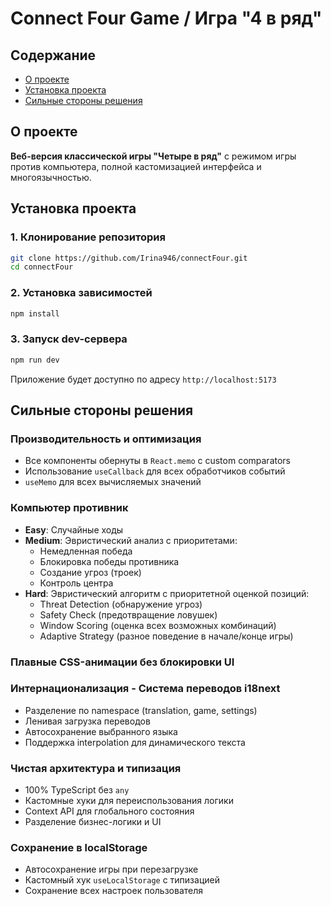 # Connect Four Game / Игра "4 в ряд"

## Содержание

- [О проекте](#о-проекте)
- [Установка проекта](#установка-проекта)
- [Сильные стороны решения](#сильные-стороны-решения)


## О проекте

**Веб-версия классической игры "Четыре в ряд"** с режимом игры против компьютера, полной кастомизацией интерфейса и многоязычностью.

## Установка проекта

### 1. Клонирование репозитория

```bash
git clone https://github.com/Irina946/connectFour.git
cd connectFour
```

### 2. Установка зависимостей

```bash
npm install
```

### 3. Запуск dev-сервера

```bash
npm run dev
```

Приложение будет доступно по адресу `http://localhost:5173`


## Сильные стороны решения

### Производительность и оптимизация

- Все компоненты обернуты в `React.memo` с custom comparators
- Использование `useCallback` для всех обработчиков событий
- `useMemo` для всех вычисляемых значений


### Компьютер противник

- **Easy**: Случайные ходы
- **Medium**: Эвристический анализ с приоритетами:
    - Немедленная победа
    - Блокировка победы противника
    - Создание угроз (троек)
    - Контроль центра
- **Hard**: Эвристический алгоритм с приоритетной оценкой позиций:
    - Threat Detection (обнаружение угроз)
    - Safety Check (предотвращение ловушек)
    - Window Scoring (оценка всех возможных комбинаций)
    - Adaptive Strategy (разное поведение в начале/конце игры)

### Плавные CSS-анимации без блокировки UI

### Интернационализация - **Система переводов i18next**

- Разделение по namespace (translation, game, settings)
- Ленивая загрузка переводов
- Автосохранение выбранного языка
- Поддержка interpolation для динамического текста

### **Чистая архитектура и типизация**

- 100% TypeScript без `any`
- Кастомные хуки для переиспользования логики
- Context API для глобального состояния
- Разделение бизнес-логики и UI


### **Сохранение в localStorage**

- Автосохранение игры при перезагрузке
- Кастомный хук `useLocalStorage` с типизацией
- Сохранение всех настроек пользователя




